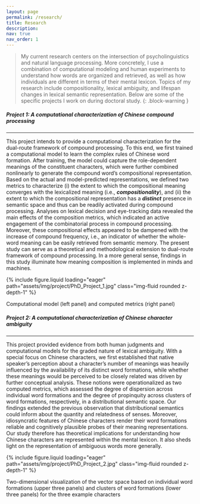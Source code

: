 ```yaml
---
layout: page
permalink: /research/
title: Research
description:
nav: true
nav_order: 1
---
```


> My current research centers on the intersection of psycholinguistics and natural language processing. More concretely, I use a combination of computational modeling and human experiments to understand how words are organized and retrieved, as well as how individuals are different in terms of their mental lexicon. Topics of my research include compositionality, lexical ambiguity, and lifespan changes in lexical semantic representation. Below are some of the specific projects I work on during doctoral study.
{: .block-warning }



##### **Project 1: A computational characterization of Chinese compound processing**
___

This project intends to provide a computational characterization for the dual-route framework of compound processing. To this end, we first trained a computational model to learn the complex rules of Chinese word formation. After training, the model could capture the role-dependent meanings of the constituent characters, which were further combined nonlinearly to generate the compound word’s compositional representation. Based on the actual and model-predicted representations, we defined two metrics to characterize (i) the extent to which the compositional meaning converges with the lexicalized meaning (i.e., **_compositionality_**), and (ii) the extent to which the compositional representation has a **_distinct_** presence in semantic space and thus can be readily activated during compound processing. Analyses on lexical decision and eye-tracking data revealed the main effects of the composition metrics, which indicated an active engagement of the combinatorial process in compound processing. Moreover, these compositional effects appeared to be dampened with the increase of compound frequency, i.e., an indicator of whether the whole-word meaning can be easily retrieved from semantic memory. The present study can serve as a theoretical and methodological extension to dual-route framework of compound processing. In a more general sense, findings in this study illuminate how meaning composition is implemented in minds and machines.

{% include figure.liquid loading="eager" path="assets/img/project/PhD_Project_1.jpg" class="img-fluid rounded z-depth-1" %}
<div class="caption">
    Computational model (left panel) and computed metrics (right panel)
</div>

##### **Project 2: A computational characterization of Chinese character ambiguity**
___

This project provided evidence from both human judgments and computational models for the graded nature of lexical ambiguity. With a special focus on Chinese characters, we first established that native speaker’s perception about a character’s number of meanings was heavily influenced by the availability of its distinct word formations, while whether these meanings would be perceived to be closely related was driven by further conceptual analysis. These notions were operationalized as two computed metrics, which assessed the degree of dispersion across individual word formations and the degree of propinquity across clusters of word formations, respectively, in a distributional semantic space. Our findings extended the previous observation that distributional semantics could inform about the quantity and relatedness of senses. Moreover, idiosyncratic features of Chinese characters render their word formations reliable and cognitively plausible probes of their meaning representations. Our study therefore has theoretical implications for understanding how Chinese characters are represented within the mental lexicon. It also sheds light on the representation of ambiguous words more generally.

{% include figure.liquid loading="eager" path="assets/img/project/PhD_Project_2.jpg" class="img-fluid rounded z-depth-1" %}
<div class="caption">
    Two-dimensional visualization of the vector space based on individual word formations (upper three panels) and clusters of word formations (lower three panels) for the three example characters
</div>
